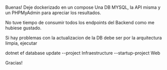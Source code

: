 Buenas! Deje dockerizado en un compose Una DB MYSQL, la API misma y un PHPMyAdmin para apreciar los resultados.

No tuve tiempo de consumir todos los endpoints del Backend como me hubiese gustado.

Si hay problemas con la actualizacion de la DB debe ser por la arquitectura limpia, ejecutar

dotnet ef database update --project Infraestructure --startup-project Web

Gracias!
